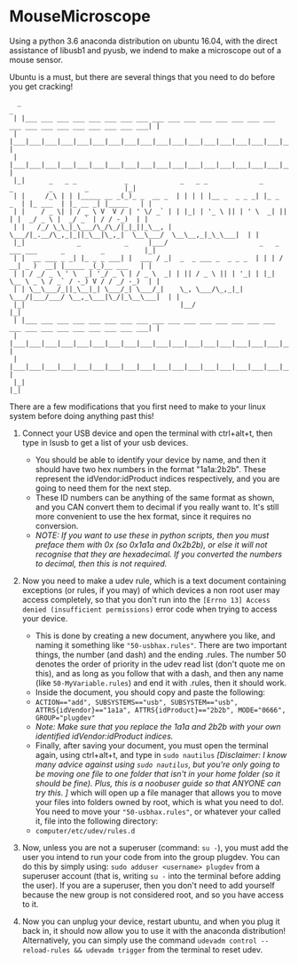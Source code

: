 # MouseMicroscope
Using a python 3.6 anaconda distribution on ubuntu 16.04, with the direct assistance of libusb1 and pyusb, we indend to make a microscope out of a mouse sensor. 

Ubuntu is a must, but there are several things that you need to do before you get cracking!
<!-- language: lang-none -->
      _                                                                                                     _ 
     | |___ ___ ___ ___ ___ ___ ___ ___ ___ ___ ___ ___ ___ ___ ___ ___ ___ ___ ___ ___ ___ ___ ___ ___ ___| |
     | |___|___|___|___|___|___|___|___|___|___|___|___|___|___|___|___|___|___|___|___|___|___|___|___|___| |
     | |___|___|___|___|___|___|___|___|___|___|___|___|___|___|___|___|___|___|___|___|___|___|___|___|___| |
     |_|      _   _ _            _             _   _ _             _          _         _        _         |_|
     | |     /_\ | | |_____ __ _(_)_ _  __ _  | | | | |__ _  _ _ _| |_ _  _  | |_ ___  | |_ __ _| |_____   | |
     | |    / _ \| | / _ \ V  V / | ' \/ _` | | |_| | '_ \ || | ' \  _| || | |  _/ _ \ |  _/ _` | / / -_)  | |
     | |   /_/ \_\_|_\___/\_/\_/|_|_||_\__, |  \___/|_.__/\_,_|_||_\__|\_,_|  \__\___/  \__\__,_|_\_\___|  | |
     |_|             _           _     |___/                       _   _ ___ ___      _         _          |_|
     | |  __ ___ _ _| |_ _ _ ___| |  ___ / _|  _  _ ___ _  _ _ _  | | | / __| _ )  __| |_____ _(_)__ ___   | |
     | | / _/ _ \ ' \  _| '_/ _ \ | / _ \  _| | || / _ \ || | '_| | |_| \__ \ _ \ / _` / -_) V / / _/ -_)  | |
     | | \__\___/_||_\__|_| \___/_| \___/_|    \_, \___/\_,_|_|    \___/|___/___/ \__,_\___|\_/|_\__\___|  | |
     |_|                                       |__/                                                        |_|
     | |___ ___ ___ ___ ___ ___ ___ ___ ___ ___ ___ ___ ___ ___ ___ ___ ___ ___ ___ ___ ___ ___ ___ ___ ___| |
     | |___|___|___|___|___|___|___|___|___|___|___|___|___|___|___|___|___|___|___|___|___|___|___|___|___| |
     | |___|___|___|___|___|___|___|___|___|___|___|___|___|___|___|___|___|___|___|___|___|___|___|___|___| |
     |_|                                                                                                   |_|
 

There are a few modifications that you first need to make to your linux system before doing anything past this!

1. Connect your USB device and open the terminal with ctrl+alt+t, then type in lsusb to get a list of your usb devices. 
    - You should be able to identify your device by name, and then it should have two hex numbers in the format "1a1a:2b2b". These represent the idVendor:idProduct indices respectively, and you are going to need them for the next step. 
    - These ID numbers can be anything of the same format as shown, and you CAN convert them to decimal if you really want to. It's still more convenient to use the hex format, since it requires no conversion. 
    - *NOTE: If you want to use these in python scripts, then you must preface them with 0x (so 0x1a1a and 0x2b2b), or else it will not recognise that they are hexadecimal. If you converted the numbers to decimal, then this is not required.* 
  
2. Now you need to make a udev rule, which is a text document containing exceptions (or rules, if you may) of which devices a non root user may access completely, so that you don't run into the `[Errno 13] Access denied (insufficient permissions)` error code when trying to access your device.
    - This is done by creating a new document, anywhere you like, and naming it something like `"50-usbhax.rules"`. There are two important things, the number (and dash) and the ending .rules. The number 50 denotes the order of priority in the udev read list (don't quote me on this), and as long as you follow that with a dash, and then any name (like `50-MyVariable.rules`) and end it with .rules, then it should work.
    - Inside the document, you should copy and paste the following:  
    - `ACTION=="add", SUBSYSTEMS=="usb", SUBSYSTEM=="usb", ATTRS{idVendor}=="1a1a", ATTRS{idProduct}=="2b2b", MODE="0666", GROUP="plugdev"`
    - *Note: Make sure that you replace the 1a1a and 2b2b with your own identified idVendor:idProduct indices.*
    - Finally, after saving your document, you must open the terminal again, using ctrl+alt+t, and type in `sudo nautilus` *[Disclaimer: I know many advice against using `sudo nautilus`, but you're only going to be moving one file to one folder that isn't in your home folder (so it should be fine). Plus, this is a noobuser guide so that ANYONE can try this. ]* which will open up a file manager that allows you to move your files into folders owned by root, which is what you need to do!. You need to move your `"50-usbhax.rules"`, or whatever your called it, file into the following directory:
    - `computer/etc/udev/rules.d`
  
3. Now, unless you are not a superuser (command: `su -`), you must add the user you intend to run your code from into the group plugdev. You can do this by simply using: `sudo adduser <username> plugdev` from a superuser account (that is, writing `su -` into the terminal before adding the user). If you are a superuser, then you don't need to add yourself because the new group is not considered root, and so you have access to it.

4. Now you can unplug your device, restart ubuntu, and when you plug it back in, it should now allow you to use it with the anaconda distribution! Alternatively, you can simply use the command `udevadm control --reload-rules && udevadm trigger` from the terminal to reset udev.
